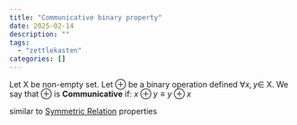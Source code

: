 ```yaml
---
title: "Communicative binary property"
date: 2025-02-14
description: ""
tags: 
  - "zettlekasten"
categories: []
---
```


Let X be non-empty set.
Let $\oplus$ be a binary operation defined $\forall x, y \in$ X.
We say that $\oplus$ is **Communicative** if:
$x \oplus y \equiv y \oplus x$

similar to [Symmetric Relation](Symmetric%20Relation.md) properties